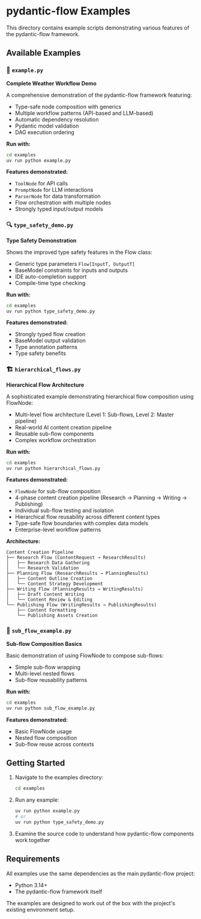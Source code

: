 # pydantic-flow Examples

This directory contains example scripts demonstrating various features of the pydantic-flow framework.

## Available Examples

### 📝 `example.py`
**Complete Weather Workflow Demo**

A comprehensive demonstration of the pydantic-flow framework featuring:
- Type-safe node composition with generics
- Multiple workflow patterns (API-based and LLM-based)
- Automatic dependency resolution
- Pydantic model validation
- DAG execution ordering

**Run with:**
```bash
cd examples
uv run python example.py
```

**Features demonstrated:**
- `ToolNode` for API calls
- `PromptNode` for LLM interactions
- `ParserNode` for data transformation
- Flow orchestration with multiple nodes
- Strongly typed input/output models

### 🔍 `type_safety_demo.py`
**Type Safety Demonstration**

Shows the improved type safety features in the Flow class:
- Generic type parameters `Flow[InputT, OutputT]`
- BaseModel constraints for inputs and outputs
- IDE auto-completion support
- Compile-time type checking

**Run with:**
```bash
cd examples
uv run python type_safety_demo.py
```

**Features demonstrated:**
- Strongly typed flow creation
- BaseModel output validation
- Type annotation patterns
- Type safety benefits

### 🏗️ `hierarchical_flows.py`
**Hierarchical Flow Architecture**

A sophisticated example demonstrating hierarchical flow composition using FlowNode:
- Multi-level flow architecture (Level 1: Sub-flows, Level 2: Master pipeline)
- Real-world AI content creation pipeline
- Reusable sub-flow components
- Complex workflow orchestration

**Run with:**
```bash
cd examples
uv run python hierarchical_flows.py
```

**Features demonstrated:**
- `FlowNode` for sub-flow composition
- 4-phase content creation pipeline (Research → Planning → Writing → Publishing)
- Individual sub-flow testing and isolation
- Hierarchical flow reusability across different content types
- Type-safe flow boundaries with complex data models
- Enterprise-level workflow patterns

**Architecture:**
```
Content Creation Pipeline
├── Research Flow (ContentRequest → ResearchResults)
│   ├── Research Data Gathering
│   └── Research Validation
├── Planning Flow (ResearchResults → PlanningResults)
│   ├── Content Outline Creation
│   └── Content Strategy Development
├── Writing Flow (PlanningResults → WritingResults)
│   ├── Draft Content Writing
│   └── Content Review & Editing
└── Publishing Flow (WritingResults → PublishingResults)
    ├── Content Formatting
    └── Publishing Assets Creation
```

### 🔄 `sub_flow_example.py`
**Sub-flow Composition Basics**

Basic demonstration of using FlowNode to compose sub-flows:
- Simple sub-flow wrapping
- Multi-level nested flows
- Sub-flow reusability patterns

**Run with:**
```bash
cd examples
uv run python sub_flow_example.py
```

**Features demonstrated:**
- Basic FlowNode usage
- Nested flow composition
- Sub-flow reuse across contexts

## Getting Started

1. Navigate to the examples directory:
   ```bash
   cd examples
   ```

2. Run any example:
   ```bash
   uv run python example.py
   # or
   uv run python type_safety_demo.py
   ```

3. Examine the source code to understand how pydantic-flow components work together

## Requirements

All examples use the same dependencies as the main pydantic-flow project:

- Python 3.14+
- The pydantic-flow framework itself

The examples are designed to work out of the box with the project's existing environment setup.